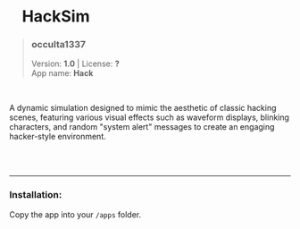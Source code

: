 <!---
This file is generated from the "details.yml" file. (Any changes here will be overwritten)
--->
# <img src="../../images/default_icon.png" width="16"> HackSim
> ###  **occulta1337**  
> Version: **1.0** | License: **?**  
> App name: **Hack**
<br/>

A dynamic simulation designed to mimic the aesthetic of classic hacking scenes, 
featuring various visual effects such as waveform displays, blinking characters, 
and random "system alert" messages to create an engaging hacker-style environment.


<br/><br/>

-----
### Installation:
Copy the app into your `/apps` folder.


